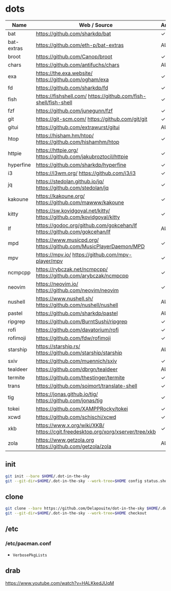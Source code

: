 # dots

Name | Web / Source | Arch | Lang | Date | Version |
-----|--------------|------|------|------|---------|
bat | https://github.com/sharkdp/bat | ✓ | 🦀 | ![lc](https://img.shields.io/github/last-commit/sharkdp/bat) | ![v](https://img.shields.io/github/v/release/sharkdp/bat?sort=semver)
bat-extras | https://github.com/eth-p/bat-extras | AUR | sh | ![lc](https://img.shields.io/github/last-commit/eth-p/bat-extras) | ![v](https://img.shields.io/github/v/release/eth-p/bat-extras?sort=semver)
broot | https://github.com/Canop/broot | ✓ | 🦀 | ![lc](https://img.shields.io/github/last-commit/Canop/broot) | ![v](https://img.shields.io/github/v/release/Canop/broot?sort=semver)
chars | https://github.com/antifuchs/chars | AUR | 🦀 | ![lc](https://img.shields.io/github/last-commit/antifuchs/chars) | ![v](https://img.shields.io/github/v/release/antifuchs/chars?sort=semver)
exa | https://the.exa.website/ https://github.com/ogham/exa | ✓ | 🦀 | ![lc](https://img.shields.io/github/last-commit/ogham/exa) | ![v](https://img.shields.io/github/v/release/ogham/exa?sort=semver)
fd | https://github.com/sharkdp/fd | ✓ | 🦀 | ![lc](https://img.shields.io/github/last-commit/sharkdp/fd) | ![v](https://img.shields.io/github/v/release/sharkdp/fd?sort=semver)
fish | https://fishshell.com/ https://github.com/fish-shell/fish-shell | ✓ | C++ | ![lc](https://img.shields.io/github/last-commit/fish-shell/fish-shell) | ![v](https://img.shields.io/github/v/release/fish-shell/fish-shell?sort=semver)
fzf | https://github.com/junegunn/fzf | ✓ | 🐹 | ![lc](https://img.shields.io/github/last-commit/junegunn/fzf) | ![v](https://img.shields.io/github/v/release/junegunn/fzf?sort=semver)
git | https://git-scm.com/ https://github.com/git/git | ✓ | C | ![lc](https://img.shields.io/github/last-commit/git/git) | ![v](https://img.shields.io/github/v/release/git/git?sort=semver)
gitui | https://github.com/extrawurst/gitui | AUR | 🦀 | ![lc](https://img.shields.io/github/last-commit/extrawurst/gitui) | ![v](https://img.shields.io/github/v/release/extrawurst/gitui?sort=semver)
htop | https://hisham.hm/htop/ https://github.com/hishamhm/htop | ✓ | C | ![lc](https://img.shields.io/github/last-commit/hishamhm/htop) | ![v](https://img.shields.io/github/v/release/hishamhm/htop?sort=semver)
httpie | https://httpie.org/ https://github.com/jakubroztocil/httpie | ✓ | 🐍 | ![lc](https://img.shields.io/github/last-commit/jakubroztocil/httpie) | ![v](https://img.shields.io/github/v/release/jakubroztocil/httpie?sort=semver)
hyperfine | https://github.com/sharkdp/hyperfine | ✓ | 🦀 | ![lc](https://img.shields.io/github/last-commit/sharkdp/hyperfine) | ![v](https://img.shields.io/github/v/release/sharkdp/hyperfine?sort=semver)
i3 | https://i3wm.org/ https://github.com/i3/i3 | ✓ | C | ![lc](https://img.shields.io/github/last-commit/i3/i3) | ![v](https://img.shields.io/github/v/release/i3/i3?sort=semver)
jq | https://stedolan.github.io/jq/ https://github.com/stedolan/jq | ✓ | C | ![lc](https://img.shields.io/github/last-commit/stedolan/jq) | ![v](https://img.shields.io/github/v/release/stedolan/jq?sort=semver)
kakoune | https://kakoune.org/ https://github.com/mawww/kakoune | ✓ | C++ | ![lc](https://img.shields.io/github/last-commit/mawww/kakoune) | ![v](https://img.shields.io/github/v/release/mawww/kakoune?sort=semver)
kitty | https://sw.kovidgoyal.net/kitty/ https://github.com/kovidgoyal/kitty | ✓ | C | ![lc](https://img.shields.io/github/last-commit/kovidgoyal/kitty) | ![v](https://img.shields.io/github/v/release/kovidgoyal/kitty?sort=semver)
lf | https://godoc.org/github.com/gokcehan/lf https://github.com/gokcehan/lf | AUR | 🐹 | ![lc](https://img.shields.io/github/last-commit/gokcehan/lf) | ![v](https://img.shields.io/github/v/release/gokcehan/lf?sort=semver)
mpd | https://www.musicpd.org/ https://github.com/MusicPlayerDaemon/MPD | ✓ | C++ | ![lc](https://img.shields.io/github/last-commit/MusicPlayerDaemon/MPD) | ![v](https://img.shields.io/github/v/release/MusicPlayerDaemon/MPD?sort=semver)
mpv | https://mpv.io/ https://github.com/mpv-player/mpv | ✓ | C | ![lc](https://img.shields.io/github/last-commit/mpv-player/mpv) | ![v](https://img.shields.io/github/v/release/mpv-player/mpv?sort=semver)
ncmpcpp | https://rybczak.net/ncmpcpp/ https://github.com/arybczak/ncmpcpp | ✓ | C++ | ![lc](https://img.shields.io/github/last-commit/arybczak/ncmpcpp) | ![v](https://img.shields.io/github/v/release/arybczak/ncmpcpp?sort=semver)
neovim | https://neovim.io/ https://github.com/neovim/neovim | ✓ | C | ![lc](https://img.shields.io/github/last-commit/neovim/neovim) | ![v](https://img.shields.io/github/v/release/neovim/neovim?sort=semver)
nushell | https://www.nushell.sh/ https://github.com/nushell/nushell | AUR | 🦀 | ![lc](https://img.shields.io/github/last-commit/nushell/nushell) | ![v](https://img.shields.io/github/v/release/nushell/nushell?sort=semver)
pastel | https://github.com/sharkdp/pastel | AUR | 🦀 | ![lc](https://img.shields.io/github/last-commit/sharkdp/pastel) | ![v](https://img.shields.io/github/v/release/sharkdp/pastel?sort=semver)
ripgrep  | https://github.com/BurntSushi/ripgrep | ✓ | 🦀 | ![lc](https://img.shields.io/github/last-commit/BurntSushi/ripgrep) | ![v](https://img.shields.io/github/v/release/BurntSushi/ripgrep?sort=semver)
rofi | https://github.com/davatorium/rofi | ✓ | C | ![lc](https://img.shields.io/github/last-commit/davatorium/rofi) | ![v](https://img.shields.io/github/v/release/davatorium/rofi?sort=semver)
rofimoji | https://github.com/fdw/rofimoji | ✓ | 🐍 | ![lc](https://img.shields.io/github/last-commit/fdw/rofimoji) | ![v](https://img.shields.io/github/v/release/fdw/rofimoji?sort=semver)
starship | https://starship.rs/ https://github.com/starship/starship | AUR | 🦀 | ![lc](https://img.shields.io/github/last-commit/starship/starship) | ![v](https://img.shields.io/github/v/release/starship/starship?sort=semver)
sxiv | https://github.com/muennich/sxiv | ✓ | C | ![lc](https://img.shields.io/github/last-commit/muennich/sxiv) | ![v](https://img.shields.io/github/v/release/muennich/sxiv?sort=semver)
tealdeer | https://github.com/dbrgn/tealdeer | AUR | 🦀 | ![lc](https://img.shields.io/github/last-commit/dbrgn/tealdeer) | ![v](https://img.shields.io/github/v/release/dbrgn/tealdeer?sort=semver)
termite | https://github.com/thestinger/termite | ✓ | C++ | ![lc](https://img.shields.io/github/last-commit/thestinger/termite) | ![v](https://img.shields.io/github/v/release/thestinger/termite?sort=semver)
trans | https://github.com/soimort/translate-shell | ✓ | awk | ![lc](https://img.shields.io/github/last-commit/soimort/translate-shell) | ![v](https://img.shields.io/github/v/release/soimort/translate-shell?sort=semver)
tig | https://jonas.github.io/tig/ https://github.com/jonas/tig | ✓ | C | ![lc](https://img.shields.io/github/last-commit/jonas/tig) | ![v](https://img.shields.io/github/v/release/jonas/tig?sort=semver)
tokei | https://github.com/XAMPPRocky/tokei | ✓ | 🦀 | ![lc](https://img.shields.io/github/last-commit/XAMPPRocky/tokei) | ![v](https://img.shields.io/github/v/release/XAMPPRocky/tokei?sort=semver)
xcwd | https://github.com/schischi/xcwd | ✓ | C | ![lc](https://img.shields.io/github/last-commit/schischi/xcwd) | ![v](https://img.shields.io/github/v/release/schischi/xcwd?sort=semver)
xkb | https://www.x.org/wiki/XKB/ https://cgit.freedesktop.org/xorg/xserver/tree/xkb | ✓ | C
zola | https://www.getzola.org https://github.com/getzola/zola | AUR | 🦀 | ![lc](https://img.shields.io/github/last-commit/getzola/zola) | ![v](https://img.shields.io/github/v/release/getzola/zola?sort=semver)

## init

```sh
git init --bare $HOME/.dot-in-the-sky
git --git-dir=$HOME/.dot-in-the-sky --work-tree=$HOME config status.showUntrackedFiles no
```

## clone

```sh
git clone --bare https://github.com/Delapouite/dot-in-the-sky $HOME/.dot-in-the-sky
git --git-dir=$HOME/.dot-in-the-sky --work-tree=$HOME checkout
```

## /etc

### /etc/pacman.conf

- `VerbosePkgLists`

## drab

https://www.youtube.com/watch?v=HALKkedJUqM
